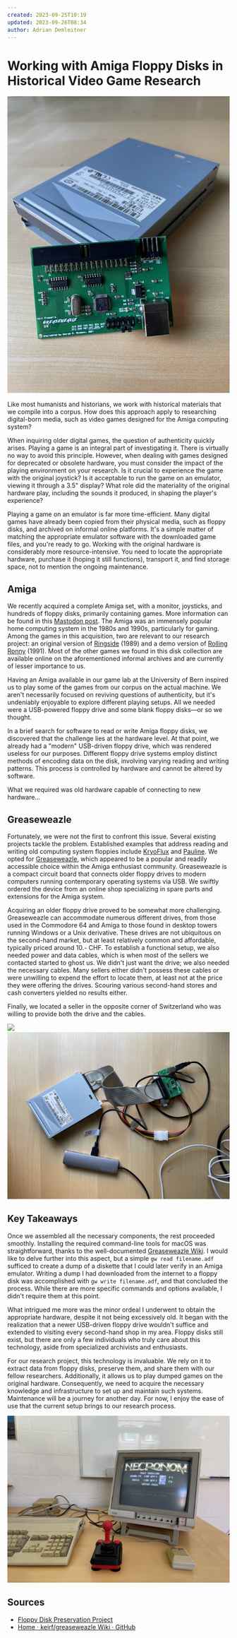 ```yaml
---
created: 2023-09-25T10:19
updated: 2023-09-26T08:34
author: Adrian Demleitner
---
```

# Working with Amiga Floppy Disks in Historical Video Game Research
![](assets/IMG_3130.jpeg)

Like most humanists and historians, we work with historical materials that we compile into a corpus. How does this approach apply to researching digital-born media, such as video games designed for the Amiga computing system?

When inquiring older digital games, the question of authenticity quickly arises. Playing a game is an integral part of investigating it. There is virtually no way to avoid this principle. However, when dealing with games designed for deprecated or obsolete hardware, you must consider the impact of the playing environment on your research. Is it crucial to experience the game with the original joystick? Is it acceptable to run the game on an emulator, viewing it through a 3.5" display? What role did the materiality of the original hardware play, including the sounds it produced, in shaping the player's experience?

Playing a game on an emulator is far more time-efficient. Many digital games have already been copied from their physical media, such as floppy disks, and archived on informal online platforms. It's a simple matter of matching the appropriate emulator software with the downloaded game files, and you're ready to go. Working with the original hardware is considerably more resource-intensive. You need to locate the appropriate hardware, purchase it (hoping it still functions), transport it, and find storage space, not to mention the ongoing maintenance.

## Amiga
We recently acquired a complete Amiga set, with a monitor, joysticks, and hundreds of floppy disks, primarily containing games. More information can be found in this [Mastodon post](https://hcommons.social/@thgie@post.lurk.org/110899431776662399). The Amiga was an immensely popular home computing system in the 1980s and 1990s, particularly for gaming. Among the games in this acquisition, two are relevant to our research project: an original version of [Ringside](https://swissgames.garden/games/ringside) (1989) and a demo version of [Rolling Ronny](https://swissgames.garden/games/rolling-ronny) (1991). Most of the other games we found in this disk collection are available online on the aforementioned informal archives and are currently of lesser importance to us.

Having an Amiga available in our game lab at the University of Bern inspired us to play some of the games from our corpus on the actual machine. We aren't necessarily focused on reviving questions of authenticity, but it's undeniably enjoyable to explore different playing setups. All we needed were a USB-powered floppy drive and some blank floppy disks—or so we thought.

In a brief search for software to read or write Amiga floppy disks, we discovered that the challenge lies at the hardware level. At that point, we already had a "modern" USB-driven floppy drive, which was rendered useless for our purposes. Different floppy drive systems employ distinct methods of encoding data on the disk, involving varying reading and writing patterns. This process is controlled by hardware and cannot be altered by software.

What we required was old hardware capable of connecting to new hardware...

## Greaseweazle
Fortunately, we were not the first to confront this issue. Several existing projects tackle the problem. Established examples that address reading and writing old computing system floppies include [KryoFlux](https://en.wikipedia.org/wiki/KryoFlux) and [Pauline](https://wernli.pages.in2p3.fr/pauline-doc/en/). We opted for [Greaseweazle](https://github.com/keirf/greaseweazle), which appeared to be a popular and readily accessible choice within the Amiga enthusiast community. Greaseweazle is a compact circuit board that connects older floppy drives to modern computers running contemporary operating systems via USB. We swiftly ordered the device from an online shop specializing in spare parts and extensions for the Amiga system.

Acquiring an older floppy drive proved to be somewhat more challenging. Greaseweazle can accommodate numerous different drives, from those used in the Commodore 64 and Amiga to those found in desktop towers running Windows or a Unix derivative. These drives are not ubiquitous on the second-hand market, but at least relatively common and affordable, typically priced around 10.- CHF. To establish a functional setup, we also needed power and data cables, which is when most of the sellers we contacted started to ghost us. We didn't just want the drive; we also needed the necessary cables. Many sellers either didn't possess these cables or were unwilling to expend the effort to locate them, at least not at the price they were offering the drives. Scouring various second-hand stores and cash converters yielded no results either.

Finally, we located a seller in the opposite corner of Switzerland who was willing to provide both the drive and the cables.

![](assets/IMG_3129.jpeg)
![](assets/IMG_3132.jpeg)

## Key Takeaways
Once we assembled all the necessary components, the rest proceeded smoothly. Installing the required command-line tools for macOS was straightforward, thanks to the well-documented [Greaseweazle Wiki](https://github.com/keirf/greaseweazle/wiki). I would like to delve further into this aspect, but a simple `gw read filename.adf` sufficed to create a dump of a diskette that I could later verify in an Amiga emulator. Writing a dump I had downloaded from the internet to a floppy disk was accomplished with `gw write filename.adf`, and that concluded the process. While there are more specific commands and options available, I didn't require them at this point.

What intrigued me more was the minor ordeal I underwent to obtain the appropriate hardware, despite it not being excessively old. It began with the realization that a newer USB-driven floppy drive wouldn't suffice and extended to visiting every second-hand shop in my area. Floppy disks still exist, but there are only a few individuals who truly care about this technology, aside from specialized archivists and enthusiasts.

For our research project, this technology is invaluable. We rely on it to extract data from floppy disks, preserve them, and share them with our fellow researchers. Additionally, it allows us to play dumped games on the original hardware. Consequently, we need to acquire the necessary knowledge and infrastructure to set up and maintain such systems. Maintenance will be a journey for another day. For now, I enjoy the ease of use that the current setup brings to our research process.

![](IMG_3144.jpeg)

## Sources
- [Floppy Disk Preservation Project](https://diskpreservation.com/dp.php?pg=floppyhow)
- [Home · keirf/greaseweazle Wiki · GitHub](https://github.com/keirf/greaseweazle/wiki/)